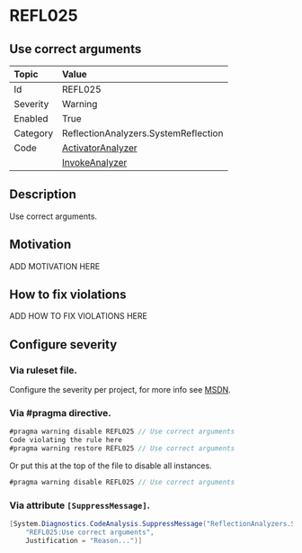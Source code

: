 # REFL025
## Use correct arguments

| Topic    | Value
| :--      | :--
| Id       | REFL025
| Severity | Warning
| Enabled  | True
| Category | ReflectionAnalyzers.SystemReflection
| Code     | [ActivatorAnalyzer](https://github.com/DotNetAnalyzers/ReflectionAnalyzers/blob/master/ReflectionAnalyzers/NodeAnalzers/ActivatorAnalyzer.cs)
|          | [InvokeAnalyzer](https://github.com/DotNetAnalyzers/ReflectionAnalyzers/blob/master/ReflectionAnalyzers/NodeAnalzers/InvokeAnalyzer.cs)

## Description

Use correct arguments.

## Motivation

ADD MOTIVATION HERE

## How to fix violations

ADD HOW TO FIX VIOLATIONS HERE

<!-- start generated config severity -->
## Configure severity

### Via ruleset file.

Configure the severity per project, for more info see [MSDN](https://msdn.microsoft.com/en-us/library/dd264949.aspx).

### Via #pragma directive.
```C#
#pragma warning disable REFL025 // Use correct arguments
Code violating the rule here
#pragma warning restore REFL025 // Use correct arguments
```

Or put this at the top of the file to disable all instances.
```C#
#pragma warning disable REFL025 // Use correct arguments
```

### Via attribute `[SuppressMessage]`.

```C#
[System.Diagnostics.CodeAnalysis.SuppressMessage("ReflectionAnalyzers.SystemReflection", 
    "REFL025:Use correct arguments", 
    Justification = "Reason...")]
```
<!-- end generated config severity -->